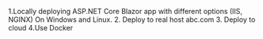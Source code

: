 1.Locally deploying ASP.NET Core Blazor app with different options (IIS, NGINX) On Windows and Linux. 
2. Deploy to real host abc.com
3. Deploy to cloud
4.Use Docker
